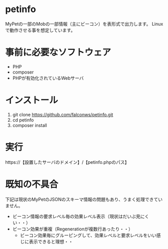 # petinfo

MyPetの一部のMobの一部情報（主にビーコン）を表形式で出力します。
Linuxで動作させる事を想定しています。

# 事前に必要なソフトウェア

- PHP
- composer
- PHPが有効化されているWebサーバ

# インストール

1. git clone https://github.com/falconws/petinfo.git
1. cd petinfo
1. composer install

# 実行

https://【設置したサーバのドメイン】/【petinfo.phpのパス】

# 既知の不具合

下記は現状のMyPetのJSONのスキーマ情報の問題もあり、うまく処理できていません。

- ビーコン情報の要求レベル毎の効果レベル表示（現状はだいぶ見にくい・・）
- ビーコン効果が重複（Regenerationが複数行あったり・・）
    - ビーコン効果毎にグルーピングして、効果レベルと要求レベルをいい感じに表示できると理想・・